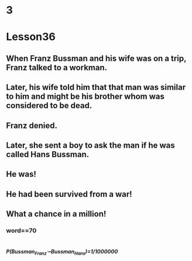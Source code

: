 # 3
# Lesson36
## When Franz Bussman and his wife was on a trip, Franz talked to a workman.
## Later, his wife told him that that man was similar to him and might be his brother whom was considered to be dead.
## Franz denied.
## Later, she sent a boy to ask the man if he was called Hans Bussman.
## He was!
## He had been survived from a war!
## What a chance in a million!
### word==70
# 
# 
# 
# 
# 
# 
# 
# 
# 
# 
# 
# 
# 
# 
##### P(Bussman<sub>Franz</sub>∽Bussman<sub>Hans</sub>)=1/1000000